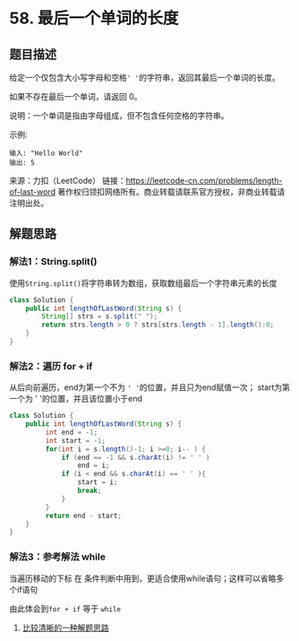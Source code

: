 # 58. 最后一个单词的长度

## 题目描述

给定一个仅包含大小写字母和空格`' '`的字符串，返回其最后一个单词的长度。

如果不存在最后一个单词，请返回 0。

说明：一个单词是指由字母组成，但不包含任何空格的字符串。

示例:
```
输入: "Hello World"
输出: 5
```
来源：力扣（LeetCode）
链接：https://leetcode-cn.com/problems/length-of-last-word
著作权归领扣网络所有。商业转载请联系官方授权，非商业转载请注明出处。

## 解题思路

### 解法1：String.split()

使用`String.split()`将字符串转为数组，获取数组最后一个字符串元素的长度

```java
class Solution {
    public int lengthOfLastWord(String s) {
        String[] strs = s.split(" ");
        return strs.length > 0 ? strs[strs.length - 1].length():0; 
    }
}
```

### 解法2：遍历 for + if

从后向前遍历，end为第一个不为 `' '`的位置，并且只为end赋值一次；
start为第一个为 ' '的位置，并且该位置小于end


```java
class Solution {
    public int lengthOfLastWord(String s) {
         int end = -1;
         int start = -1;
         for(int i = s.length()-1; i >=0; i-- ) {
             if (end == -1 && s.charAt(i) != ' ' ) 
                 end = i;
             if (i < end && s.charAt(i) == ' ' ){
                 start = i;
                 break;
             }             
         }    
         return end - start;
    }
}
```

### 解法3：参考解法 while

当遍历移动的下标 在 条件判断中用到，更适合使用while语句；这样可以省略多个if语句

由此体会到`for + if` 等于 `while`

1. [比较清晰的一种解题思路](https://leetcode-cn.com/problems/length-of-last-word/solution/hua-jie-suan-fa-58-zui-hou-yi-ge-dan-ci-de-chang-d/)
